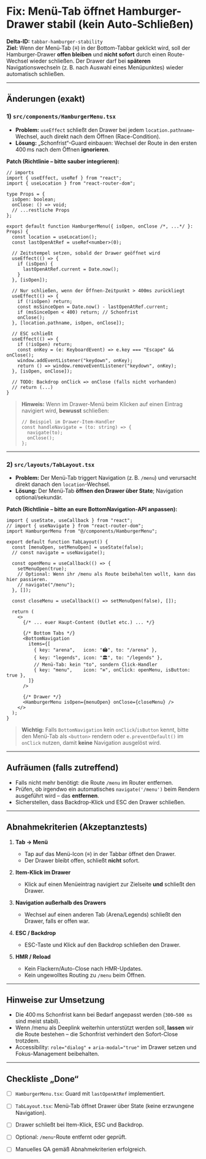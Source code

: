 # Fix: Menü-Tab öffnet Hamburger-Drawer stabil (kein Auto-Schließen)

**Delta-ID:** `tabbar-hamburger-stability`  
**Ziel:** Wenn der Menü-Tab (≡) in der Bottom-Tabbar geklickt wird, soll der Hamburger-Drawer **offen bleiben** und **nicht sofort** durch einen Route-Wechsel wieder schließen. Der Drawer darf bei **späteren** Navigationswechseln (z. B. nach Auswahl eines Menüpunktes) wieder automatisch schließen.

---

## Änderungen (exakt)

### 1) `src/components/HamburgerMenu.tsx`
- **Problem:** `useEffect` schließt den Drawer bei jedem `location.pathname`-Wechsel, auch direkt nach dem Öffnen (Race-Condition).
- **Lösung:** „Schonfrist“-Guard einbauen: Wechsel der Route in den ersten 400 ms nach dem Öffnen **ignorieren**.

**Patch (Richtlinie – bitte sauber integrieren):**
```tsx
// imports
import { useEffect, useRef } from "react";
import { useLocation } from "react-router-dom";

type Props = {
  isOpen: boolean;
  onClose: () => void;
  // ...restliche Props
};

export default function HamburgerMenu({ isOpen, onClose /*, ...*/ }: Props) {
  const location = useLocation();
  const lastOpenAtRef = useRef<number>(0);

  // Zeitstempel setzen, sobald der Drawer geöffnet wird
  useEffect(() => {
    if (isOpen) {
      lastOpenAtRef.current = Date.now();
    }
  }, [isOpen]);

  // Nur schließen, wenn der Öffnen-Zeitpunkt > 400ms zurückliegt
  useEffect(() => {
    if (!isOpen) return;
    const msSinceOpen = Date.now() - lastOpenAtRef.current;
    if (msSinceOpen < 400) return; // Schonfrist
    onClose();
  }, [location.pathname, isOpen, onClose]);

  // ESC schließt
  useEffect(() => {
    if (!isOpen) return;
    const onKey = (e: KeyboardEvent) => e.key === "Escape" && onClose();
    window.addEventListener("keydown", onKey);
    return () => window.removeEventListener("keydown", onKey);
  }, [isOpen, onClose]);

  // TODO: Backdrop onClick => onClose (falls nicht vorhanden)
  // return (...)
}
```

> **Hinweis:** Wenn im Drawer-Menü beim Klicken auf einen Eintrag navigiert wird, **bewusst** schließen:
> ```tsx
> // Beispiel im Drawer-Item-Handler
> const handleNavigate = (to: string) => {
>   navigate(to);
>   onClose();
> };
> ```

---

### 2) `src/layouts/TabLayout.tsx`
- **Problem:** Der Menü-Tab triggert Navigation (z. B. `/menu`) und verursacht direkt danach den `location`-Wechsel.
- **Lösung:** Der Menü-Tab **öffnen den Drawer über State**; Navigation optional/sekundär.

**Patch (Richtlinie – bitte an eure BottomNavigation-API anpassen):**
```tsx
import { useState, useCallback } from "react";
// import { useNavigate } from "react-router-dom";
import HamburgerMenu from "@/components/HamburgerMenu";

export default function TabLayout() {
  const [menuOpen, setMenuOpen] = useState(false);
  // const navigate = useNavigate();

  const openMenu = useCallback(() => {
    setMenuOpen(true);
    // Optional: Wenn ihr /menu als Route beibehalten wollt, kann das hier passieren.
    // navigate("/menu");
  }, []);

  const closeMenu = useCallback(() => setMenuOpen(false), []);

  return (
    <>
      {/* ... euer Haupt-Content (Outlet etc.) ... */}

      {/* Bottom Tabs */}
      <BottomNavigation
        items={[
          { key: "arena",   icon: "🏟️", to: "/arena" },
          { key: "legends", icon: "🏛️", to: "/legends" },
          // Menü-Tab: kein "to", sondern Click-Handler
          { key: "menu",    icon: "≡", onClick: openMenu, isButton: true },
        ]}
      />

      {/* Drawer */}
      <HamburgerMenu isOpen={menuOpen} onClose={closeMenu} />
    </>
  );
}
```

> **Wichtig:** Falls `BottomNavigation` kein `onClick`/`isButton` kennt, bitte den Menü-Tab als `<button>` rendern oder `e.preventDefault()` im `onClick` nutzen, damit **keine** Navigation ausgelöst wird.

---

## Aufräumen (falls zutreffend)
- Falls nicht mehr benötigt: die Route `/menu` im Router entfernen.
- Prüfen, ob irgendwo ein automatisches `navigate('/menu')` beim Rendern ausgeführt wird – das **entfernen**.
- Sicherstellen, dass Backdrop-Klick und ESC den Drawer schließen.

---

## Abnahmekriterien (Akzeptanztests)

1. **Tab → Menü**  
   - Tap auf das Menü-Icon (≡) in der Tabbar öffnet den Drawer.  
   - Der Drawer bleibt offen, schließt **nicht** sofort.

2. **Item-Klick im Drawer**  
   - Klick auf einen Menüeintrag navigiert zur Zielseite **und** schließt den Drawer.

3. **Navigation außerhalb des Drawers**  
   - Wechsel auf einen anderen Tab (Arena/Legends) schließt den Drawer, falls er offen war.

4. **ESC / Backdrop**  
   - ESC-Taste und Klick auf den Backdrop schließen den Drawer.

5. **HMR / Reload**  
   - Kein Flackern/Auto-Close nach HMR-Updates.
   - Kein ungewolltes Routing zu `/menu` beim Öffnen.

---

## Hinweise zur Umsetzung
- Die 400 ms Schonfrist kann bei Bedarf angepasst werden (`300–500 ms` sind meist stabil).  
- Wenn /menu als Deeplink weiterhin unterstützt werden soll, **lassen** wir die Route bestehen – die Schonfrist verhindert den Sofort-Close trotzdem.  
- Accessibility: `role="dialog"` + `aria-modal="true"` im Drawer setzen und Fokus-Management beibehalten.

---

## Checkliste „Done“
- [ ] `HamburgerMenu.tsx`: Guard mit `lastOpenAtRef` implementiert.
- [ ] `TabLayout.tsx`: Menü-Tab öffnet Drawer über State (keine erzwungene Navigation).
- [ ] Drawer schließt bei Item-Klick, ESC und Backdrop.
- [ ] Optional: `/menu`-Route entfernt oder geprüft.
- [ ] Manuelles QA gemäß Abnahmekriterien erfolgreich.

